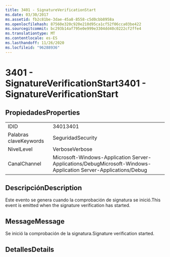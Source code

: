 ```yaml
---
title: 3401 - SignatureVerificationStart
ms.date: 03/30/2017
ms.assetid: fb2c81be-3dae-45a8-8558-c5d0cbb8958a
ms.openlocfilehash: 87560e320c920e210d95ca1cf52f06cca03be422
ms.sourcegitcommit: bc293b14af795e0e999e3304dd40c0222cf2ffe4
ms.translationtype: MT
ms.contentlocale: es-ES
ms.lasthandoff: 11/26/2020
ms.locfileid: "96288936"
---
```

# <a name="3401---signatureverificationstart"></a><span data-ttu-id="f909d-102">3401 - SignatureVerificationStart</span><span class="sxs-lookup"><span data-stu-id="f909d-102">3401 - SignatureVerificationStart</span></span>

## <a name="properties"></a><span data-ttu-id="f909d-103">Propiedades</span><span class="sxs-lookup"><span data-stu-id="f909d-103">Properties</span></span>  
  
|||  
|-|-|  
|<span data-ttu-id="f909d-104">ID</span><span class="sxs-lookup"><span data-stu-id="f909d-104">ID</span></span>|<span data-ttu-id="f909d-105">3401</span><span class="sxs-lookup"><span data-stu-id="f909d-105">3401</span></span>|  
|<span data-ttu-id="f909d-106">Palabras clave</span><span class="sxs-lookup"><span data-stu-id="f909d-106">Keywords</span></span>|<span data-ttu-id="f909d-107">Seguridad</span><span class="sxs-lookup"><span data-stu-id="f909d-107">Security</span></span>|  
|<span data-ttu-id="f909d-108">Nivel</span><span class="sxs-lookup"><span data-stu-id="f909d-108">Level</span></span>|<span data-ttu-id="f909d-109">Verbose</span><span class="sxs-lookup"><span data-stu-id="f909d-109">Verbose</span></span>|  
|<span data-ttu-id="f909d-110">Canal</span><span class="sxs-lookup"><span data-stu-id="f909d-110">Channel</span></span>|<span data-ttu-id="f909d-111">Microsoft-Windows-Application Server-Applications/Debug</span><span class="sxs-lookup"><span data-stu-id="f909d-111">Microsoft-Windows-Application Server-Applications/Debug</span></span>|  
  
## <a name="description"></a><span data-ttu-id="f909d-112">Descripción</span><span class="sxs-lookup"><span data-stu-id="f909d-112">Description</span></span>  

 <span data-ttu-id="f909d-113">Este evento se genera cuando la comprobación de signatura se inició.</span><span class="sxs-lookup"><span data-stu-id="f909d-113">This event is emitted when the signature verification has started.</span></span>  
  
## <a name="message"></a><span data-ttu-id="f909d-114">Message</span><span class="sxs-lookup"><span data-stu-id="f909d-114">Message</span></span>  

 <span data-ttu-id="f909d-115">Se inició la comprobación de la signatura.</span><span class="sxs-lookup"><span data-stu-id="f909d-115">Signature verification started.</span></span>  
  
## <a name="details"></a><span data-ttu-id="f909d-116">Detalles</span><span class="sxs-lookup"><span data-stu-id="f909d-116">Details</span></span>
